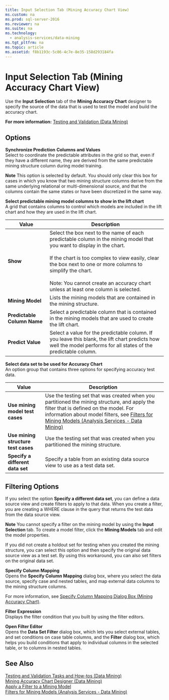 ```yaml
---
title: Input Selection Tab (Mining Accuracy Chart View)
ms.custom: na
ms.prod: sql-server-2016
ms.reviewer: na
ms.suite: na
ms.technology: 
  - analysis-services/data-mining
ms.tgt_pltfrm: na
ms.topic: article
ms.assetid: f8b1193c-5c86-4c7e-8e35-158d293184fa
---
```

# Input Selection Tab (Mining Accuracy Chart View)
  Use the **Input Selection** tab of the **Mining Accuracy Chart** designer to specify the source of the data that is used to test the model and build the accuracy chart.  
  
 **For more information:** [Testing and Validation &#40;Data Mining&#41;](../../Topics/TopicNameNotContainA/Testing-and-Validation--Data-Mining-.md)  
  
## Options  
 **Synchronize Prediction**  **Columns and Values**  
 Select to coordinate the predictable attributes in the grid so that, even if they have a different name, they are derived from the same predictable mining structure column during model training.  
  
 **Note** This option is selected by default. You should only clear this box for cases in which you know that two mining structure columns derive from the same underlying relational or multi\-dimensional source, and that the columns contain the same states or have been discretized in the same way.  
  
 **Select predictable mining model columns to show in the lift chart**  
 A grid that contains columns to control which models are included in the lift chart and how they are used in the lift chart.  
  
|Value|Description|  
|-----------|-----------------|  
|**Show**|Select the box next to the name of each predictable column in the mining model that you want to display in the chart.<br /><br /> If the chart is too complex to view easily, clear the box next to one or more columns to simplify the chart.<br /><br /> Note: You cannot create an accuracy chart unless at least one column is selected.|  
|**Mining Model**|Lists the mining models that are contained in the mining structure.|  
|**Predictable Column Name**|Select a predictable column that is contained in the mining models that are used to create the lift chart.|  
|**Predict Value**|Select a value for the predictable column. If you leave this blank, the lift chart predicts how well the model performs for all states of the predictable column.|  
  
 **Select data set to be used for Accuracy Chart**  
 An option group that contains three options for specifying accuracy test data.  
  
|Value|Description|  
|-----------|-----------------|  
|**Use mining model test cases**|Use the testing set that was created when you partitioned the mining structure, and apply the filter that is defined on the model. For information about model filters, see [Filters for Mining Models &#40;Analysis Services - Data Mining&#41;](../../Topics/TopicNameNotContainA/Filters-for-Mining-Models--Analysis-Services---Data-Mining-.md)|  
|**Use mining structure test cases**|Use the testing set that was created when you partitioned the mining structure.|  
|**Specify a different data set**|Specify a table from an existing data source view to use as a test data set.|  
  
## Filtering Options  
 If you select the option **Specify a different data set**, you can define a data source view and create filters to apply to that data. When you create a filter, you are creating a WHERE clause in the query that returns the test data from the data source view.  
  
 **Note** You cannot specify a filter on the mining model by using the **Input Selection** tab. To create a model filter, click the **Mining Models** tab and edit the model properties.  
  
 If you did not create a holdout set for testing when you created the mining structure, you can select this option and then specify the original data source view as a test set. By using  this workaround, you can also set filters on the original data set.  
  
 **Specify Column Mapping**  
 Opens the **Specify Column Mapping** dialog box, where you select the data source, specify case and nested tables, and map external data columns to the mining structure columns.  
  
 For more information, see [Specify Column Mapping Dialog Box &#40;Mining Accuracy Chart&#41;](../../Topics/TopicNameNotContainA/Specify-Column-Mapping-Dialog-Box--Mining-Accuracy-Chart-.md).  
  
 **Filter Expression**  
 Displays the filter condition that you built by using the filter editors.  
  
 **Open Filter Editor**  
 Opens the **Data Set Filter** dialog box, which lets you select external tables, and set conditions on case table columns, and the **Filter** dialog box, which helps you build conditions that apply to individual columns in the selected table, or to columns in nested tables.  
  
## See Also  
 [Testing and Validation Tasks and How-tos &#40;Data Mining&#41;](../../Topics/TopicNameNotContainA/Testing-and-Validation-Tasks-and-How-tos--Data-Mining-.md)   
 [Mining Accuracy Chart Designer &#40;Data Mining&#41;](../../Topics/TopicNameNotContainA/Mining-Accuracy-Chart-Designer--Data-Mining-.md)   
 [Apply a Filter to a Mining Model](../../Topics/TopicNameContainA/Apply-a-Filter-to-a-Mining-Model.md)   
 [Filters for Mining Models &#40;Analysis Services - Data Mining&#41;](../../Topics/TopicNameNotContainA/Filters-for-Mining-Models--Analysis-Services---Data-Mining-.md)  
  
  